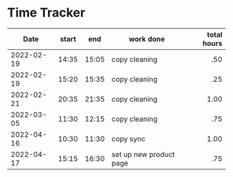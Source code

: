 # Time Tracker

| Date | start | end | work done | total hours |
|--|--|--|--|--:|
| 2022-02-19 | 14:35 | 15:05 | copy cleaning | .50 |
| 2022-02-19 | 15:20 | 15:35 | copy cleaning | .25 |
| 2022-02-21 | 20:35 | 21:35 | copy cleaning | 1.00 |
| 2022-03-05 | 11:30 | 12:15 | copy cleaning | .75 |
| 2022-04-16 | 10:30 | 11:30 | copy sync | 1.00 |
| 2022-04-17 | 15:15 | 16:30 | set up new product page | .75 |

